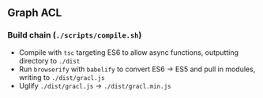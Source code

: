 ## Graph ACL

### Build chain (`./scripts/compile.sh`)
  - Compile with `tsc` targeting ES6 to allow async functions, outputting directory to `./dist`
  - Run `browserify` with `babelify` to convert ES6 -> ES5 and pull in modules, writing to `./dist/gracl.js`
  - Uglify `./dist/gracl.js` -> `./dist/gracl.min.js`
